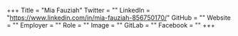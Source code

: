 +++
Title = "Mia Fauziah"
Twitter = ""
LinkedIn = "https://www.linkedin.com/in/mia-fauziah-856750170/"
GitHub = ""
Website = ""
Employer = ""
Role = ""
Image = ""
GitLab = ""
Facebook = ""
+++
